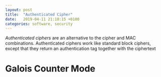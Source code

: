 ```yaml
---
layout: post
title:  "Authenticated Cipher"
date:   2019-04-11 21:10:15 +0100
categories: software, security
---
```


<script type="text/javascript" async
  src="https://cdn.mathjax.org/mathjax/latest/MathJax.js?config=TeX-MML-AM_CHTML">
</script>

_Authenticated ciphers_ are an alternative to the cipher and MAC combinations. Authenticated ciphers work like standard block ciphers, except that they return an authentication tag together with the ciphertext


# Galois Counter Mode
